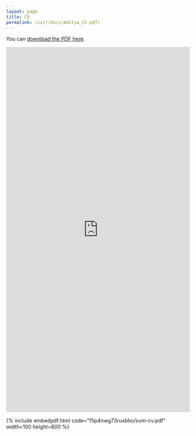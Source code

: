 ```yaml
---
layout: page
title: CV
permalink: /cv/(/docs/Aditya_CV.pdf)
---
```


You can [download the PDF here](/docs/Aditya_CV.pdf).

<iframe src="http://askaranam.github.io/docs/Aditya_CV.pdf" class="gde-frame" style="height: 1000px; width: 100%; border: none;" scrolling="yes"></iframe>

{% include embedpdf.html code="f5p4nwg73ruxbho/svm-cv.pdf" width=100 height=800 %}

